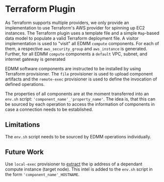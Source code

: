 # Terraform Plugin

As Terraform supports multiple providers, we only provide an implementation to use Terraform's AWS provider for spinning up EC2 instances.
The Terraform plugin uses a template file and a simple `Map`-based data model to populate a valid Terraform deployment file.
A visitor implementation is used to "visit" all EDMM `compute` components.
For each of them, a respective `aws_security_group` and `aws_instance` is generated.
Further, for all EDMM `compute` components a `default` VPC, subnet, and internet gateway is generated

EDMM software components are instructed to be installed by using Terraform provisioner.
The `file` provisioner is used to upload component artifacts and the `remote-exec` provisioner is used to define the invocation of defined operations.

The properties of all components are at the moment transferred into an `env.sh` script: `'component_name'_'property_name'`.
The idea is, that this can be sourced by each operation to access the information of components in case a connection needs to be established.

## Limitations

The `env.sh` script needs to be sourced by EDMM operations individually.

## Future Work

Use `local-exec` provisioner to [extract](https://learn.hashicorp.com/terraform/getting-started/provision) the ip address of a dependant compute instance (target node).
This intel is added to the `env.sh` script in the form `'component_name'_HOSTNAME`.
